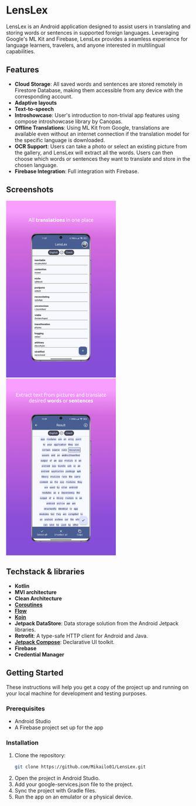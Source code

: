 # LensLex

LensLex is an Android application designed to assist users in translating and storing words or sentences in supported foreign languages. Leveraging Google's ML Kit and Firebase, LensLex provides a seamless experience for language learners, travelers, and anyone interested in multilingual capabilities.

## Features

- **Cloud Storage**: All saved words and sentences are stored remotely in Firestore Database, making them accessible from any device with the corresponding account.
- **Adaptive layouts**
- **Text-to-speech**
- **Introshowcase**: User's introduction to non-trivial app features using compose introshowcase library by Canopas.
- **Offline Translations**: Using ML Kit from Google, translations are available even without an internet connection if the translation model for the specific language is downloaded.
- **OCR Support**: Users can take a photo or select an existing picture from the gallery, and LensLex will extract all the words. Users can then choose which words or sentences they want to translate and store in the chosen language.
- **Firebase Integration**: Full integration with Firebase.

## Screenshots
<img src="screenshots/preview_1.png" alt="Example Image" width="300"/> <img src="screenshots/preview_2.png" alt="Example Image" width="300"/>

## Techstack & libraries
- **Kotlin**
- **MVI architecture**
- **Clean Architecture**
- **[Coroutines](https://developer.android.com/kotlin/coroutines)**
- **[Flow](https://developer.android.com/kotlin/flow)**
- **[Koin](https://insert-koin.io/docs/quickstart/android/)**
- **Jetpack DataStore**: Data storage solution from the Android Jetpack libraries.
- **Retrofit**: A type-safe HTTP client for Android and Java.
- **[Jetpack Compose](https://developer.android.com/develop/ui/compose)**: Declarative UI toolkit.
- **Firebase**
- **Credential Manager**

## Getting Started

These instructions will help you get a copy of the project up and running on your local machine for development and testing purposes.

### Prerequisites

- Android Studio
- A Firebase project set up for the app

### Installation

1. Clone the repository:
   ```sh
   git clone https://github.com/Mikailo01/LensLex.git
2. Open the project in Android Studio.
3. Add your google-services.json file to the project.
4. Sync the project with Gradle files.
5. Run the app on an emulator or a physical device.
